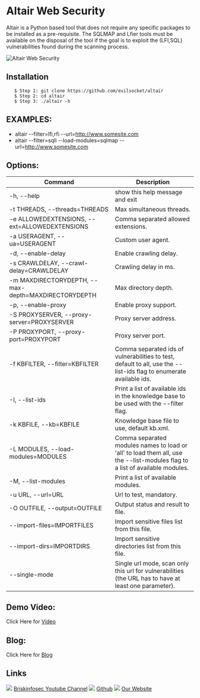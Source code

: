 Altair Web Security
============
Altair is a Python based tool that does not require any specific packages to be installed as a pre-requisite. The SQLMAP and Lfier tools must be available on the disposal of the tool if the goal is to exploit the (LFI,SQL) vulnerabilities found during the scanning process.

![Altair Web Security](https://www.briskinfosec.com//assets/tooloftheday/Copy_of_Briskinfosec_TOD_Latest_samples_3.jpg)

Installation
----------------
       $ Step 1: git clone https://github.com/evilsocket/altair
       $ Step 2: cd altair
       $ Step 3: ./altair -h

EXAMPLES:
-----------------
- altair --filter=lfi,rfi --url=http://www.somesite.com
- altair --filter=sqli --load-modules=sqlmap --url=http://www.somesite.com

Options:
----------------
|  Command | Description   |
| ------------ | ------------ |
|-h, --help| show this help message and exit |
|-t THREADS, --threads=THREADS | Max simultaneous threads.|
|-e ALLOWEDEXTENSIONS, --ext=ALLOWEDEXTENSIONS | Comma separated allowed extensions.|
|-a USERAGENT, --ua=USERAGENT | Custom user agent. |
|-d, --enable-delay | Enable crawling delay.|
|-s CRAWLDELAY, --crawl-delay=CRAWLDELAY | Crawling delay in ms.|
|-m MAXDIRECTORYDEPTH, --max-depth=MAXDIRECTORYDEPTH | Max directory depth.|
|-p, --enable-proxy | Enable proxy support. |
| -S PROXYSERVER, --proxy-server=PROXYSERVER | Proxy server address.|
|-P PROXYPORT, --proxy-port=PROXYPORT | Proxy server port.|
|-f KBFILTER, --filter=KBFILTER | Comma separated ids of vulnerabilities to test,            default to all, use the --list-ids flag to enumerate available ids.|
|-I, --list-ids | Print a list of available ids in the knowledge base to be used with the --filter flag.|
|-k KBFILE, --kb=KBFILE | Knowledge base file to use, default kb.xml.|
|-L MODULES, --load-modules=MODULES | Comma separated modules names to load or 'all' to load them all, use the --list-modules flag to a list of available modules.|
| -M, --list-modules | Print a list of available modules.|
|-u URL, --url=URL |  Url to test, mandatory.|
|-O OUTFILE, --output=OUTFILE| Output status and result to file.|
| --import-files=IMPORTFILES | Import sensitive files list from this file.|
|--import-dirs=IMPORTDIRS | Import sensitive directories list from this file.|
|--single-mode | Single url mode, scan only this url for vulnerabilities (the URL has to have at least one parameter).|

Demo Video:
-----------------
Click Here for [Video](https://www.youtube.com/watch?v=VC_NZCS1kKc&feature=emb_imp_woyt "Video")

Blog: 
--------------
Click Here for [Blog](https://briskinfosec.com/tooloftheday/toolofthedaydetail/Altair "Blog")

Links
----------------
![ ](https://img.icons8.com/color/15/000000/youtube-play.png) [Briskinfosec Youtube Channel](https://www.youtube.com/channel/UCcPmqqYETcO_7-6p_uUsF1w "Briskinfosec Youtube Channel")
 ![ ](https://img.icons8.com/glyph-neue/15/000000/github.png) [Github](https://github.com/briskinfosec "Github") 
![ ](https://img.icons8.com/ios/15/000000/internet--v2.png) [Our Website](https://www.briskinfosec.com/ "Our Website")
